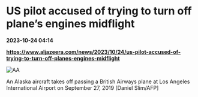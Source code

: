 # US pilot accused of trying to turn off plane’s engines midflight

**2023-10-24 04:14**

**https://www.aljazeera.com/news/2023/10/24/us-pilot-accused-of-trying-to-turn-off-planes-engines-midflight**

![AA](https://www.aljazeera.com/wp-content/uploads/2023/10/1KR7CJ-highres-1698115988.jpg?resize=770%2C513&quality=80)

An Alaska aircraft takes off passing a British Airways plane at Los Angeles International Airport on September 27, 2019 \[Daniel Slim/AFP\]